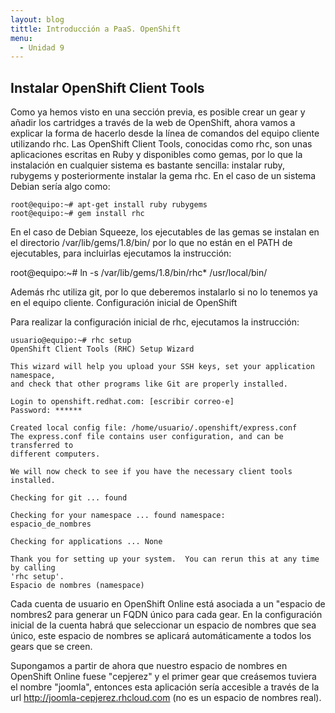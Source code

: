```yaml
---
layout: blog
tittle: Introducción a PaaS. OpenShift
menu:
  - Unidad 9
---
```


## Instalar OpenShift Client Tools

Como ya hemos visto en una sección previa, es posible crear un gear y añadir los
cartridges a través de la web de OpenShift, ahora vamos a explicar la forma de
hacerlo desde la línea de comandos  del equipo cliente utilizando rhc. Las
OpenShift Client Tools, conocidas como rhc, son unas aplicaciones escritas en
Ruby y disponibles como gemas, por lo que la instalación en cualquier sistema es
bastante sencilla: instalar ruby, rubygems y posteriormente instalar la gema
rhc. En el caso de un sistema Debian sería algo como:

    root@equipo:~# apt-get install ruby rubygems
	root@equipo:~# gem install rhc

En el caso de Debian Squeeze, los ejecutables de las gemas se instalan en el
directorio /var/lib/gems/1.8/bin/ por lo que no están en el PATH de ejecutables,
para incluirlas ejecutamos la instrucción:
	
root@equipo:~# ln -s /var/lib/gems/1.8/bin/rhc* /usr/local/bin/

Además rhc utiliza git, por lo que deberemos instalarlo si no lo tenemos ya en
el equipo cliente.
Configuración inicial de OpenShift

Para realizar la configuración inicial de rhc, ejecutamos la instrucción:
	
    usuario@equipo:~# rhc setup
	OpenShift Client Tools (RHC) Setup Wizard
 
    This wizard will help you upload your SSH keys, set your application namespace,
    and check that other programs like Git are properly installed.
 
    Login to openshift.redhat.com: [escribir correo-e]
    Password: ******
 
    Created local config file: /home/usuario/.openshift/express.conf
    The express.conf file contains user configuration, and can be transferred to
    different computers.
 
    We will now check to see if you have the necessary client tools installed.
 
    Checking for git ... found
 
    Checking for your namespace ... found namespace:
    espacio_de_nombres
 
    Checking for applications ... None
 
    Thank you for setting up your system.  You can rerun this at any time by calling
    'rhc setup'.
    Espacio de nombres (namespace)

Cada cuenta de usuario en OpenShift Online está asociada a un "espacio de
nombres2 para generar un FQDN único para cada gear. En la configuración inicial 
de la cuenta habrá que seleccionar un espacio de nombres que sea único, este
espacio de nombres se aplicará automáticamente a todos los gears que se
creen.

Supongamos a partir de ahora que nuestro espacio de nombres en OpenShift
Online fuese "cepjerez" y el primer gear que creásemos tuviera el nombre
"joomla", entonces esta aplicación sería accesible a través de la
url http://joomla-cepjerez.rhcloud.com (no es un espacio de nombres real).

